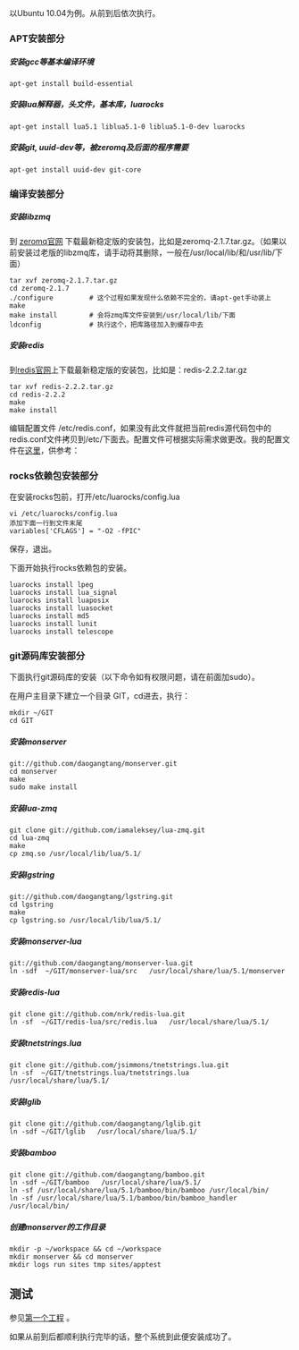 


以Ubuntu 10.04为例。从前到后依次执行。 

### APT安装部分
##### 安装gcc等基本编译环境 

	apt-get install build-essential 

##### 安装lua解释器，头文件，基本库，luarocks 

	apt-get install lua5.1 liblua5.1-0 liblua5.1-0-dev luarocks 

##### 安装git, uuid-dev等，被zeromq及后面的程序需要 

	apt-get install uuid-dev git-core 

### 编译安装部分
##### 安装libzmq 
到 [zeromq官网](http://www.zeromq.org/) 下载最新稳定版的安装包，比如是zeromq-2.1.7.tar.gz。（如果以前安装过老版的libzmq库，请手动将其删除，一般在/usr/local/lib/和/usr/lib/下面） 

	tar xvf zeromq-2.1.7.tar.gz 
	cd zeromq-2.1.7 
	./configure       	# 这个过程如果发现什么依赖不完全的，请apt-get手动装上 
	make 
	make install     	# 会将zmq库文件安装到/usr/local/lib/下面 
	ldconfig            # 执行这个，把库路径加入到缓存中去 

##### 安装redis 
到[redis官网](http://redis.io)上下载最新稳定版的安装包，比如是：redis-2.2.2.tar.gz 

	tar xvf redis-2.2.2.tar.gz 
	cd redis-2.2.2 
	make 
	make install 

编辑配置文件 /etc/redis.conf，如果没有此文件就把当前redis源代码包中的redis.conf文件拷贝到/etc/下面去。配置文件可根据实际需求做更改。我的配置文件在[这里](others/redis.conf.md)，供参考：

### rocks依赖包安装部分 

在安装rocks包前，打开/etc/luarocks/config.lua 

	vi /etc/luarocks/config.lua 
	添加下面一行到文件末尾 
	variables['CFLAGS'] = "-O2 -fPIC" 

保存，退出。 

下面开始执行rocks依赖包的安装。 

	luarocks install lpeg 
	luarocks install lua_signal 
	luarocks install luaposix 
	luarocks install luasocket 
	luarocks install md5 
	luarocks install lunit 
	luarocks install telescope 

### git源码库安装部分 

下面执行git源码库的安装（以下命令如有权限问题，请在前面加sudo）。

在用户主目录下建立一个目录 GIT，cd进去，执行：

	mkdir ~/GIT
	cd GIT

##### 安装monserver

	git://github.com/daogangtang/monserver.git
	cd monserver
	make
	sudo make install

##### 安装lua-zmq

	git clone git://github.com/iamaleksey/lua-zmq.git 
	cd lua-zmq 
	make                   
	cp zmq.so /usr/local/lib/lua/5.1/       

##### 安装lgstring

	git://github.com/daogangtang/lgstring.git 
	cd lgstring
	make
	cp lgstring.so /usr/local/lib/lua/5.1/
	
##### 安装monserver-lua 

	git://github.com/daogangtang/monserver-lua.git 
	ln -sdf  ~/GIT/monserver-lua/src   /usr/local/share/lua/5.1/monserver

##### 安装redis-lua 

	git clone git://github.com/nrk/redis-lua.git 
	ln -sf  ~/GIT/redis-lua/src/redis.lua   /usr/local/share/lua/5.1/ 

##### 安装tnetstrings.lua 

	git clone git://github.com/jsimmons/tnetstrings.lua.git 
	ln -sf  ~/GIT/tnetstrings.lua/tnetstrings.lua   /usr/local/share/lua/5.1/ 

##### 安装lglib 

	git clone git://github.com/daogangtang/lglib.git 
	ln -sdf ~/GIT/lglib   /usr/local/share/lua/5.1/ 

##### 安装bamboo 

	git clone git://github.com/daogangtang/bamboo.git 
	ln -sdf ~/GIT/bamboo   /usr/local/share/lua/5.1/ 
	ln -sf /usr/local/share/lua/5.1/bamboo/bin/bamboo /usr/local/bin/ 
	ln -sf /usr/local/share/lua/5.1/bamboo/bin/bamboo_handler /usr/local/bin/ 

##### 创建monserver的工作目录 

	mkdir -p ~/workspace && cd ~/workspace 
	mkdir monserver && cd monserver 
	mkdir logs run sites tmp sites/apptest 

## 测试 

参见[第一个工程](第一个工程.md) 。

如果从前到后都顺利执行完毕的话，整个系统到此便安装成功了。 
